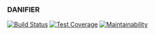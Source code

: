 ###  DANIFIER

[![Build Status](https://travis-ci.org/krigar1184/danifier.svg?branch=master)](https://travis-ci.org/krigar1184/danifier)
[![Test Coverage](https://api.codeclimate.com/v1/badges/72d6585fa9c10b1ad66f/test_coverage)](https://codeclimate.com/github/krigar1184/danifier/test_coverage)
[![Maintainability](https://api.codeclimate.com/v1/badges/72d6585fa9c10b1ad66f/maintainability)](https://codeclimate.com/github/krigar1184/danifier/maintainability)

